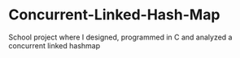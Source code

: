 # Concurrent-Linked-Hash-Map

School project where I designed, programmed in C and analyzed a concurrent linked hashmap
